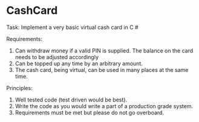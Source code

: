 # CashCard
Task: Implement a very basic virtual cash card in C # 

Requirements: 
1. Can withdraw money if a valid PIN is supplied.  The balance on the card needs to be adjusted accordingly 
2. Can be topped up any time by an arbitrary amount.  
3. The cash card, being virtual, can be used in many places at the same time.  

Principles: 
1. Well tested code (test driven would be best).  
2. Write the code as you would write a part of a production grade system.  
3. Requirements must be met but please do not go overboard.  

